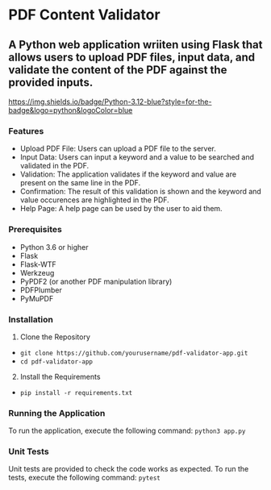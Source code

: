 # PDF Content Validator

## A Python web application wriiten using Flask that allows users to upload PDF files, input data, and validate the content of the PDF against the provided inputs.

https://img.shields.io/badge/Python-3.12-blue?style=for-the-badge&logo=python&logoColor=blue

### Features
- Upload PDF File: Users can upload a PDF file to the server.
- Input Data: Users can input a keyword and a value to be searched and validated in the PDF.
- Validation: The application validates if the keyword and value are present on the same line in the PDF.
- Confirmation: The result of this validation is shown and the keyword and value occurences are highlighted in the PDF.
- Help Page: A help page can be used by the user to aid them.


### Prerequisites
- Python 3.6 or higher
- Flask
- Flask-WTF
- Werkzeug
- PyPDF2 (or another PDF manipulation library)
- PDFPlumber
- PyMuPDF

### Installation
1. Clone the Repository
- `git clone https://github.com/yourusername/pdf-validator-app.git`
- `cd pdf-validator-app`

2. Install the Requirements
- `pip install -r requirements.txt`

### Running the Application
To run the application, execute the following command:
`python3 app.py`

### Unit Tests
Unit tests are provided to check the code works as expected. To run the tests, execute the following command:
`pytest`
